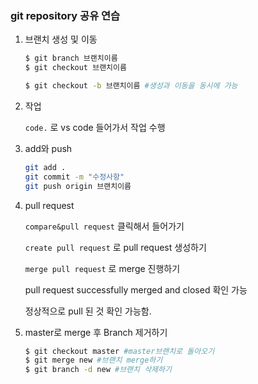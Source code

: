 ### git repository 공유 연습

1. 브랜치 생성 및 이동

   ```bash
   $ git branch 브랜치이름
   $ git checkout 브랜치이름
   ```

   ```bash
   $ git checkout -b 브랜치이름 #생성과 이동을 동시에 가능
   ```

2. 작업

   `code.` 로 vs code 들어가서 작업 수행

3. add와 push

   ```bash
   git add .
   git commit -m "수정사항"
   git push origin 브랜치이름
   ```

4. pull request

   `compare&pull request`  클릭해서 들어가기

   `create pull request` 로 pull request 생성하기

   `merge pull request` 로 merge 진행하기

   pull request successfully merged and closed 확인 가능

   정상적으로 pull 된 것 확인 가능함.

5. master로 merge 후 Branch 제거하기 

   ```bash
   $ git checkout master #master브랜치로 돌아오기
   $ git merge new #브랜치 merge하기
   $ git branch -d new #브랜치 삭제하기
   ```


